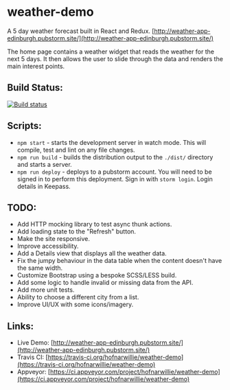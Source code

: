 # weather-demo

A 5 day weather forecast built in React and Redux. [http://weather-app-edinburgh.pubstorm.site/](http://weather-app-edinburgh.pubstorm.site/)

The home page contains a weather widget that reads the weather for the next 5 days. It then allows the user to slide through the data and renders the main interest points.

## Build Status:

[![Build status](https://ci.appveyor.com/api/projects/status/bncfvior69hdf0je?svg=true)](https://ci.appveyor.com/project/hofnarwillie/weather-demo)


## Scripts:

* `npm start` - starts the development server in watch mode. This will compile, test and lint on any file changes.
* `npm run build` - builds the distribution output to the `./dist/` directory and starts a server.
* `npm run deploy` - deploys to a pubstorm account. You will need to be signed in to perform this deployment. Sign in with `storm login`. Login details in Keepass.

## TODO:

* Add HTTP mocking library to test async thunk actions.
* Add loading state to the "Refresh" button.
* Make the site responsive. 
* Improve accessibility.
* Add a Details view that displays all the weather data.
* Fix the jumpy behaviour in the data table when the content doesn't have the same width.
* Customize Bootstrap using a bespoke SCSS/LESS build.
* Add some logic to handle invalid or missing data from the API.
* Add more unit tests.
* Ability to choose a different city from a list.
* Improve UI/UX with some icons/imagery.

## Links:

* Live Demo: [http://weather-app-edinburgh.pubstorm.site/](http://weather-app-edinburgh.pubstorm.site/)
* Travis CI: [https://travis-ci.org/hofnarwillie/weather-demo](https://travis-ci.org/hofnarwillie/weather-demo)
* Appveyor: [https://ci.appveyor.com/project/hofnarwillie/weather-demo](https://ci.appveyor.com/project/hofnarwillie/weather-demo)
